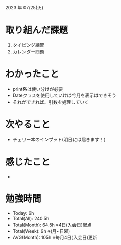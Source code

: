 2023 年 07/25(火)

# 取り組んだ課題

1. タイピング練習
2. カレンダー問題

# わかったこと

* print系は使い分けが必要
* Dateクラスを使用していけば今月を表示はできそう
* それができれば、引数を処理していく

# 次やること

* チェリー本のインプット(明日には届きます！)

# 感じたこと

* 

# 勉強時間

* Today: 6h
* Total(All): 240.5h
* Total(Month): 64.5h ※4日(入会日)起点
* Total(Week): 9h ※(月~日曜)
* AVG(Month): 105h ※毎月4日(入会日)更新

